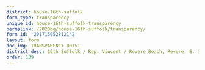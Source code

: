 ```yaml
---
district: house-16th-suffolk
form_type: transparency
unique_id: house-16th-suffolk-transparency
permalink: /2020bq/house-16th-suffolk/transparency/
form_id: '201715052812142'
layout: form
doc_img: TRANSPARENCY-00151
district_desc: 16th Suffolk / Rep. Vincent / Revere Beach, Revere, E. Saugus
order: 139
---
```

